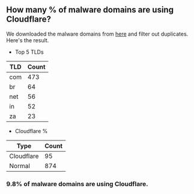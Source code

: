 ## How many % of malware domains are using Cloudflare?


We downloaded the malware domains from [here](https://urlhaus.abuse.ch) and filter out duplicates.
Here's the result.


[//]: # (start replacement)


- Top 5 TLDs

| TLD | Count |
| --- | --- |
| com | 473 |
| br | 64 |
| net | 56 |
| in | 52 |
| za | 23 |


- Cloudflare %

| Type | Count |
| --- | --- |
| Cloudflare | 95 |
| Normal | 874 |


### 9.8% of malware domains are using Cloudflare.